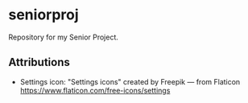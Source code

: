 # seniorproj
Repository for my Senior Project.

## Attributions
- Settings icon: "Settings icons" created by Freepik — from Flaticon
  https://www.flaticon.com/free-icons/settings
